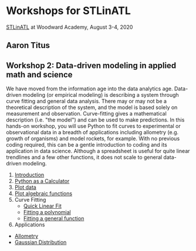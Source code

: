 # Workshops for STLinATL

[STLinATL](https://stlinatl.com/) at Woodward Academy, August 3-4, 2020

## Aaron Titus

## Workshop 2: Data-driven modeling in applied math and science

We have moved from the information age into the data analytics age. Data-driven modeling (or empirical modeling) is describing a system through curve fitting and general data  analysis. There may or may not be a theoretical description of the system, and the model is based solely on measurement and observation. Curve-fitting gives a mathematical description (i.e. "the model") and can be used to make predictions. In this hands-on workshop, you will use Python to fit curves to experimental or observational data in a breadth of applications including allometry (e.g. growth of organisms) and model rockets, for example. With no previous coding required, this can be a gentle introduction to coding and its application in data science. Although a spreadsheet is useful for quite linear trendlines and a few other functions, it does not scale to general data-driven modeling.


1. [Introduction](https://colab.research.google.com/github/atitus/STLinATL/blob/master/workshop2/01-introduction/01-introduction.ipynb)
2. [Python as a Calculator](https://colab.research.google.com/github/atitus/STLinATL/blob/master/workshop2/02-python-calc/02-python-calculator.ipynb)
3. [Plot data](https://colab.research.google.com/github/atitus/STLinATL/blob/master/workshop2/03-plot-data/03-plot-data.ipynb)
4. [Plot algebraic functions](https://colab.research.google.com/github/atitus/STLinATL/blob/master/workshop2/04-plot-functions/04-plot-functions.ipynb)
5. Curve Fitting
   - [Quick Linear Fit](https://colab.research.google.com/github/atitus/STLinATL/blob/master/workshop2/05-curve-fitting/05-curve-fitting-part1.ipynb)
   - [Fitting a polynomial](https://colab.research.google.com/github/atitus/STLinATL/blob/master/workshop2/05-curve-fitting/05-curve-fitting-part2.ipynb)
   - [Fitting a general function](https://colab.research.google.com/github/atitus/STLinATL/blob/master/workshop2/05-curve-fitting/05-curve-fitting-part3.ipynb)   
6. Applications
  - [Allometry](https://colab.research.google.com/github/atitus/STLinATL/blob/master/workshop2/06-applications/allometry.ipynb)
  - [Gaussian Distribution](https://colab.research.google.com/github/atitus/STLinATL/blob/master/workshop2/06-applications/gaussian.ipynb)